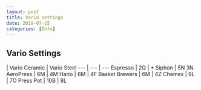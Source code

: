```yaml
---
layout: post
title: Vario settings
date: 2019-07-15
categories: [Info]
---
```


## Vario Settings

 | Vario Ceramic | Vario Steel
---  | --- | ---
Espresso | 2Q | *
Siphon | 5N	3N
AeroPress | 6M | 4M
Hario | 6M | 4F
Basket Brewers | 6M | 4Z
Chemex | 9L | 7O
Press Pot | 10B | 8L